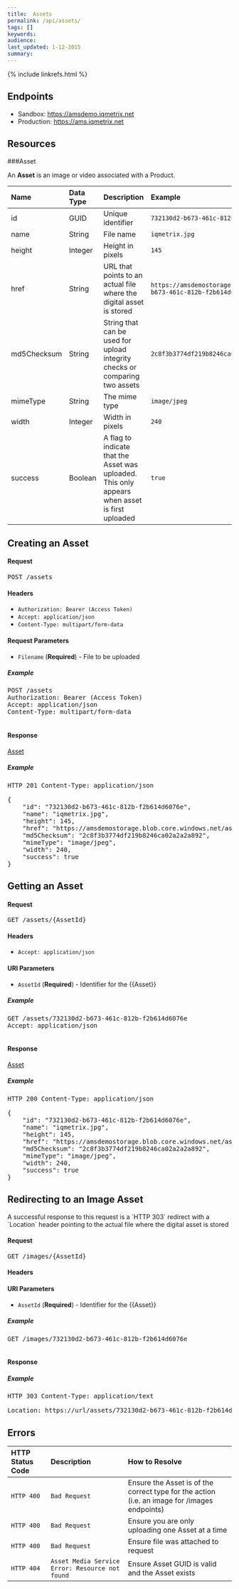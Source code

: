 ```yaml
---
title:  Assets
permalink: /api/assets/
tags: []
keywords: 
audience: 
last_updated: 1-12-2015
summary: 
---
```

{% include linkrefs.html %}



## Endpoints

* Sandbox: <a href="https://amsdemo.iqmetrix.net">https://amsdemo.iqmetrix.net</a>
* Production: <a href="https://ams.iqmetrix.net">https://ams.iqmetrix.net</a>

## Resources

###Asset

An **Asset** is an image or video associated with a Product.

| Name | Data Type | Description | Example |
|:-----|:----------|:------------|:--------|
| id | GUID | Unique identifier | `732130d2-b673-461c-812b-f2b614d6076e` |
| name | String | File name | `iqmetrix.jpg` |
| height | Integer | Height in pixels | `145` |
| href | String | URL that points to an actual file where the digital asset is stored | `https://amsdemostorage.blob.core.windows.net/assets/732130d2-b673-461c-812b-f2b614d6076e.jpg` |
| md5Checksum | String | String that can be used for upload integrity checks or comparing two assets | `2c8f3b3774df219b8246ca02a2a2a892` |
| mimeType | String | The mime type | `image/jpeg` |
| width | Integer | Width in pixels | `240` |
| success | Boolean | A flag to indicate that the Asset was uploaded. This only appears when asset is first uploaded | `true` |






<h2 id='creating-an-asset' class='clickable-header top-level-header'>Creating an Asset</h2>

<p>

</p>

<h4>Request</h4>

<pre>
POST /assets
</pre>

#### Headers


* `Authorization: Bearer (Access Token)`
* `Accept: application/json`
* `Content-Type: multipart/form-data`





#### Request Parameters

* `Filename` (**Required**) - File to be uploaded


<h5>Example</h5>

<pre>
POST /assets
Authorization: Bearer (Access Token)
Accept: application/json
Content-Type: multipart/form-data

</pre>

#### Response


[Asset](#asset)

<h5>Example</h5>

<pre>
HTTP 201 Content-Type: application/json

{
    "id": "732130d2-b673-461c-812b-f2b614d6076e",
    "name": "iqmetrix.jpg",
    "height": 145,
    "href": "https://amsdemostorage.blob.core.windows.net/assets/732130d2-b673-461c-812b-f2b614d6076e.jpg",
    "md5Checksum": "2c8f3b3774df219b8246ca02a2a2a892",
    "mimeType": "image/jpeg",
    "width": 240,
    "success": true
}</pre>



<h2 id='getting-an-asset' class='clickable-header top-level-header'>Getting an Asset</h2>

<p>

</p>

<h4>Request</h4>

<pre>
GET /assets/{AssetId}
</pre>

#### Headers


* `Accept: application/json`



#### URI Parameters


* `AssetId` (**Required**)  - Identifier for the {{Asset}} 



<h5>Example</h5>

<pre>
GET /assets/732130d2-b673-461c-812b-f2b614d6076e
Accept: application/json

</pre>

#### Response


[Asset](#asset)

<h5>Example</h5>

<pre>
HTTP 200 Content-Type: application/json

{
    "id": "732130d2-b673-461c-812b-f2b614d6076e",
    "name": "iqmetrix.jpg",
    "height": 145,
    "href": "https://amsdemostorage.blob.core.windows.net/assets/732130d2-b673-461c-812b-f2b614d6076e.jpg",
    "md5Checksum": "2c8f3b3774df219b8246ca02a2a2a892",
    "mimeType": "image/jpeg",
    "width": 240,
    "success": true
}</pre>



<h2 id='redirecting-to-an-image-asset' class='clickable-header top-level-header'>Redirecting to an Image Asset</h2>

<p>
A successful response to this request is a `HTTP 303` redirect with a `Location` header pointing to the actual file where the digital asset is stored
</p>

<h4>Request</h4>

<pre>
GET /images/{AssetId}
</pre>

#### Headers





#### URI Parameters


* `AssetId` (**Required**)  - Identifier for the {{Asset}} 



<h5>Example</h5>

<pre>
GET /images/732130d2-b673-461c-812b-f2b614d6076e

</pre>

#### Response



<h5>Example</h5>

<pre>
HTTP 303 Content-Type: application/text

Location: https://url/assets/732130d2-b673-461c-812b-f2b614d6076e.jpg
</pre>



## Errors

| HTTP Status Code | Description | How to Resolve |
|:-----------------|:------------|:---------------|
| `HTTP 400` | `Bad Request` | Ensure the Asset is of the correct type for the action (i.e. an image for /images endpoints) |
| `HTTP 400` | `Bad Request` | Ensure you are only uploading one Asset at a time |
| `HTTP 400` | `Bad Request` | Ensure file was attached to request |
| `HTTP 404` | `Asset Media Service Error: Resource not found` | Ensure Asset GUID is valid and the Asset exists |
